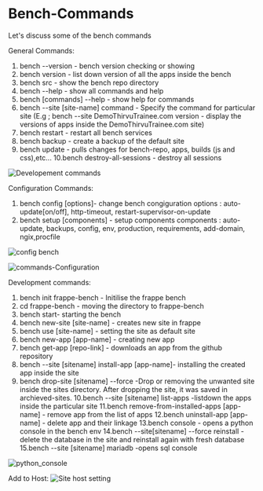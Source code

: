 
# Bench-Commands

Let's discuss some of the bench commands

General Commands:

1. bench --version - bench version checking or showing  
2. bench version - list down version of all the apps inside the bench
3. bench src - show the bench repo directory
4. bench --help - show all commands and help
5. bench [commands] --help - show help for commands
6. bench --site [site-name] command - Specify the command for particular site
   (E.g ; bench --site DemoThirvuTrainee.com version - display the versions of apps inside the DemoThirvuTrainee.com site)
7. bench restart - restart all bench services
8. bench backup - create a backup of the default site
9. bench  update - pulls changes for bench-repo, apps, builds (js and css),etc...
10.bench destroy-all-sessions - destroy all sessions

![Developement commands](https://user-images.githubusercontent.com/124557026/224465967-0a661dd3-6867-4682-a649-43918573c5de.png)


Configuration Commands:

1. bench config [options]- change bench congiguration
      options : auto-update[on/off], http-timeout, restart-supervisor-on-update
2. bench setup [components] - setup components
        components : auto-update, backups, config, env, production, requirements, add-domain, ngix,procfile
        
![config bench](https://user-images.githubusercontent.com/124557026/224466124-04c66821-3cf3-48f3-b905-31d319d852a6.png)

![commands-Configuration](https://user-images.githubusercontent.com/124557026/224465965-92fd21e3-31b6-4de1-9bea-78d87598d4a5.png)


Development commands:

1. bench init frappe-bench - Initilise the frappe bench
2. cd frappe-bench - moving the directory to frappe-bench
3. bench start- starting the bench
4. bench new-site [site-name] - creates new site in frappe
5. bench use [site-name] - setting the site as default site
6. bench new-app [app-name] - creating new app
7. bench get-app [repo-link] - downloads an app from the github repository
8. bench --site [sitename] install-app [app-name]- installing the created app inside the site
9. bench drop-site [sitename] --force -Drop or removing the unwanted site inside the sites directory. After dropping the site, it was saved in archieved-sites.
10.bench --site [sitename] list-apps -listdown the apps inside the particular site
11.bench remove-from-installed-apps [app-name] - remove app from the list of apps
12.bench uninstall-app [app-name] - delete app and their linkage
13.bench console - opens a python console in the bench env
14.bench --site[sitename] --force reinstall -delete the database in the site and reinstall again with fresh database
15.bench --site [sitename] mariadb -opens sql console

![python_console](https://user-images.githubusercontent.com/124557026/224465970-41c6a71a-1246-4f5c-b59d-cf401d413cc3.png)

Add to Host:
![Site host setting](https://user-images.githubusercontent.com/124557026/224466131-b644e278-1638-4cd3-a832-2030a5dcb89f.png)



